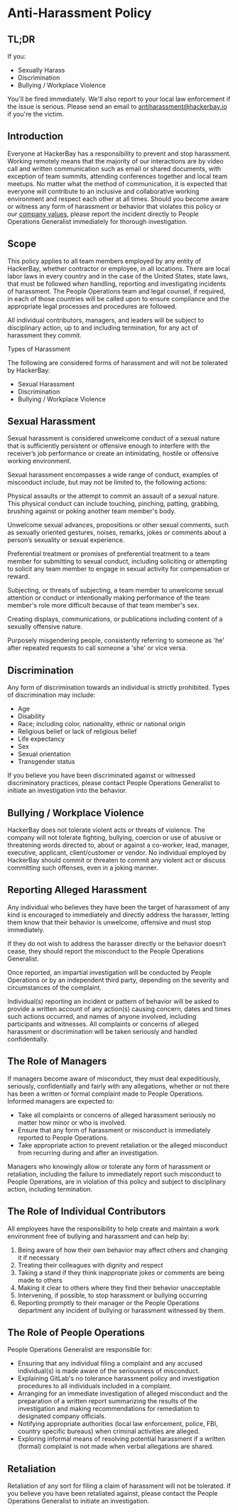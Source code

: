 # Anti-Harassment Policy

## TL;DR

If you: 

- Sexually Harass
- Discrimination
- Bullying / Workplace Violence

You'll be fired immediately. We'll also report to your local law enforcement if the issue is serious. Please send an email to antiharassment@hackerbay.io if you're the victim. 

## Introduction

Everyone at HackerBay has a responsibility to prevent and stop harassment. Working remotely means that the majority of our interactions are by video call and written communication such as email or shared documents, with exception of team summits, attending conferences together and local team meetups. No matter what the method of communication, it is expected that everyone will contribute to an inclusive and collaborative working environment and respect each other at all times. Should you become aware or witness any form of harassment or behavior that violates this policy or our [company values](/values/README.md), please report the incident directly to People Operations Generalist immediately for thorough investigation.

## Scope

This policy applies to all team members employed by any entity of HackerBay, whether contractor or employee, in all locations. There are local labor laws in every country and in the case of the United States, state laws, that must be followed when handling, reporting and investigating incidents of harassment. The People Operations team and legal counsel, if required, in each of those countries will be called upon to ensure compliance and the appropriate legal processes and procedures are followed. 

All individual contributors, managers, and leaders will be subject to disciplinary action, up to and including termination, for any act of harassment they commit.

Types of Harassment

The following are considered forms of harassment and will not be tolerated by HackerBay:
- Sexual Harassment
- Discrimination
- Bullying / Workplace Violence

## Sexual Harassment

Sexual harassment is considered unwelcome conduct of a sexual nature that is sufficiently persistent or offensive enough to interfere with the receiver’s job performance or create an intimidating, hostile or offensive working environment.

Sexual harassment encompasses a wide range of conduct, examples of misconduct include, but may not be limited to, the following actions:

Physical assaults or the attempt to commit an assault of a sexual nature. This physical conduct can include touching, pinching, patting, grabbing, brushing against or poking another team member's body.

Unwelcome sexual advances, propositions or other sexual comments, such as sexually oriented gestures, noises, remarks, jokes or comments about a person’s sexuality or sexual experience.

Preferential treatment or promises of preferential treatment to a team member for submitting to sexual conduct, including soliciting or attempting to solicit any team member to engage in sexual activity for compensation or reward.

Subjecting, or threats of subjecting, a team member to unwelcome sexual attention or conduct or intentionally making performance of the team member's role more difficult because of that team member's sex.

Creating displays, communications, or publications including content of a sexually offensive nature.

Purposely misgendering people, consistently referring to someone as 'he' after repeated requests to call someone a 'she' or vice versa.


## Discrimination

Any form of discrimination towards an individual is strictly prohibited. Types of discrimination may include:

- Age
- Disability
- Race; including color, nationality, ethnic or national origin
- Religious belief or lack of religious belief
- Life expectancy
- Sex
- Sexual orientation
- Transgender status

If you believe you have been discriminated against or witnessed discriminatory practices, please contact People Operations Generalist to initiate an investigation into the behavior.

## Bullying / Workplace Violence

HackerBay does not tolerate violent acts or threats of violence. The company will not tolerate fighting, bullying, coercion or use of abusive or threatening words directed to, about or against a co-worker, lead, manager, executive, applicant, client/customer or vendor. No individual employed by HackerBay should commit or threaten to commit any violent act or discuss committing such offenses, even in a joking manner.

## Reporting Alleged Harassment

Any individual who believes they have been the target of harassment of any kind is encouraged to immediately and directly address the harasser, letting them know that their behavior is unwelcome, offensive and must stop immediately.

If they do not wish to address the harasser directly or the behavior doesn’t cease, they should report the misconduct to the People Operations Generalist.

Once reported, an impartial investigation will be conducted by People Operations or by an independent third party, depending on the severity and circumstances of the complaint.

Individual(s) reporting an incident or pattern of behavior will be asked to provide a written account of any action(s) causing concern, dates and times such actions occurred, and names of anyone involved, including participants and witnesses. All complaints or concerns of alleged harassment or discrimination will be taken seriously and handled confidentially.

## The Role of Managers

If managers become aware of misconduct, they must deal expeditiously, seriously, confidentially and fairly with any allegations, whether or not there has been a written or formal complaint made to People Operations. Informed managers are expected to:

- Take all complaints or concerns of alleged harassment seriously no matter how minor or who is involved.
- Ensure that any form of harassment or misconduct is immediately reported to People Operations.
- Take appropriate action to prevent retaliation or the alleged misconduct from recurring during and after an investigation.

Managers who knowingly allow or tolerate any form of harassment or retaliation, including the failure to immediately report such misconduct to People Operations, are in violation of this policy and subject to disciplinary action, including termination.

## The Role of Individual Contributors

All employees have the responsibility to help create and maintain a work environment free of bullying and harassment and can help by:

1.	Being aware of how their own behavior may affect others and changing it if necessary
2.	Treating their colleagues with dignity and respect
3.	Taking a stand if they think inappropriate jokes or comments are being made to others
4.	Making it clear to others where they find their behavior unacceptable
5.	Intervening, if possible, to stop harassment or bullying occurring
6.	Reporting promptly to their manager or the People Operations department any incident of bullying or harassment witnessed by them.


## The Role of People Operations

People Operations Generalist are responsible for:

- Ensuring that any individual filing a complaint and any accused individual(s) is made aware of the seriousness of misconduct.
- Explaining GitLab's no tolerance harassment policy and investigation procedures to all individuals included in a complaint.
- Arranging for an immediate investigation of alleged misconduct and the preparation of a written report summarizing the results of the investigation and making recommendations for remediation to designated company officials.
- Notifying appropriate authorities (local law enforcement, police, FBI, country specific bureaus) when criminal activities are alleged.
- Exploring informal means of resolving potential harassment if a written (formal) complaint is not made when verbal allegations are shared.


## Retaliation

Retaliation of any sort for filing a claim of harassment will not be tolerated.  If you believe you have been retaliated against, please contact the People Operations Generalist to initiate an investigation.

